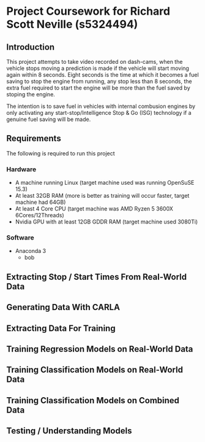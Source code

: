 # Project Coursework for Richard Scott Neville (s5324494)

## Introduction

This project attempts to take video recorded on dash-cams, when the vehicle stops moving a prediction is made if the vehicle will start 
moving again within 8 seconds. Eight seconds is the time at which it becomes a fuel saving to stop the engine from running, any stop
less than 8 seconds, the extra fuel required to start the engine will be more than the fuel saved by stoping the engine.

The intention is to save fuel in vehicles with internal combusion engines by only activating any start-stop/Intelligence Stop & Go (ISG)
technology if a genuine fuel saving will be made.

## Requirements

The following is required to run this project

### Hardware
* A machine running Linux (target machine used was running OpenSuSE 15.3)
* At least 32GB RAM (more is better as training will occur faster, target machine had 64GB)
* At least 4 Core CPU (target machine was AMD Ryzen 5 3600X 6Cores/12Threads)
* Nvidia GPU with at least 12GB GDDR RAM (target machine used 3080Ti)

### Software
* Anaconda 3
  * bob

## Extracting Stop / Start Times From Real-World Data

## Generating Data With CARLA

## Extracting Data For Training

## Training Regression Models on Real-World Data

## Training Classification Models on Real-World Data

## Training Classification Models on Combined Data

## Testing / Understanding Models